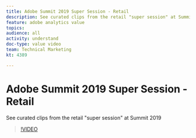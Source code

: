 ```yaml
---
title: Adobe Summit 2019 Super Session - Retail
description: See curated clips from the retail "super session" at Summit 2019
feature: adobe analytics value
topics: 
audience: all
activity: understand
doc-type: value video
team: Technical Marketing
kt: 4389

---
```


# Adobe Summit 2019 Super Session - Retail

See curated clips from the retail "super session" at Summit 2019

>[!VIDEO](https://video.tv.adobe.com/v/30549/?quality=12)
